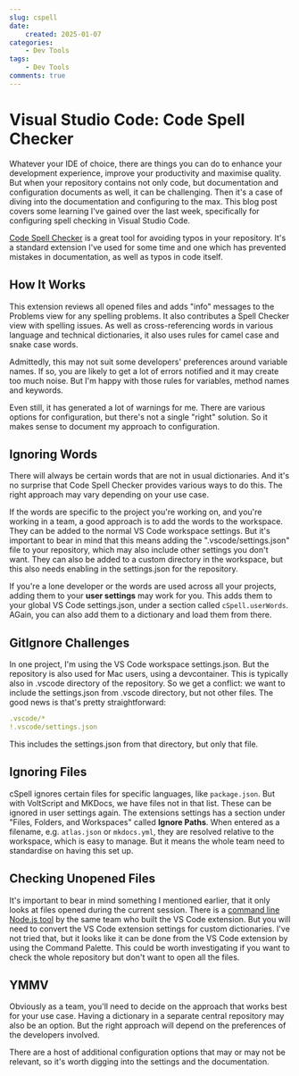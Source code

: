 ```yaml
---
slug: cspell
date:
    created: 2025-01-07
categories: 
    - Dev Tools
tags:
    - Dev Tools
comments: true
---
```

# Visual Studio Code: Code Spell Checker

Whatever your IDE of choice, there are things you can do to enhance your development experience, improve your productivity and maximise quality. But when your repository contains not only code, but documentation and configuration documents as well, it can be challenging. Then it's a case of diving into the documentation and configuring to the max. This blog post covers some learning I've gained over the last week, specifically for configuring spell checking in Visual Studio Code.

<!-- more -->

[Code Spell Checker](https://marketplace.visualstudio.com/items?itemName=streetsidesoftware.code-spell-checker) is a great tool for avoiding typos in your repository. It's a standard extension I've used for some time and one which has prevented mistakes in documentation, as well as typos in code itself.

## How It Works

This extension reviews all opened files and adds "info" messages to the Problems view for any spelling problems. It also contributes a Spell Checker view with spelling issues. As well as cross-referencing words in various language and technical dictionaries, it also uses rules for camel case and snake case words.

Admittedly, this may not suit some developers' preferences around variable names. If so, you are likely to get a lot of errors notified and it may create too much noise. But I'm happy with those rules for variables, method names and keywords.

Even still, it has generated a lot of warnings for me. There are various options for configuration, but there's not a single "right" solution. So it makes sense to document my approach to configuration.

## Ignoring Words

There will always be certain words that are not in usual dictionaries. And it's no surprise that Code Spell Checker provides various ways to do this. The right approach may vary depending on your use case.

If the words are specific to the project you're working on, and you're working in a team, a good approach is to add the words to the workspace. They can be added to the normal VS Code workspace settings. But it's important to bear in mind that this means adding the ".vscode/settings.json" file to your repository, which may also include other settings you don't want. They can also be added to a custom directory in the workspace, but this also needs enabling in the settings.json for the repository.

If you're a lone developer or the words are used across all your projects, adding them to your **user settings** may work for you. This adds them to your global VS Code settings.json, under a section called `cSpell.userWords`. AGain, you can also add them to a dictionary and load them from there.

## GitIgnore Challenges

In one project, I'm using the VS Code workspace settings.json. But the repository is also used for Mac users, using a devcontainer. This is typically also in .vscode directory of the repository. So we get a conflict: we want to include the settings.json from .vscode directory, but not other files. The good news is that's pretty straightforward:

``` yaml
.vscode/*
!.vscode/settings.json
```

This includes the settings.json from that directory, but only that file.

## Ignoring Files

cSpell ignores certain files for specific languages, like `package.json`. But with VoltScript and MKDocs, we have files not in that list. These can be ignored in user settings again. The extensions settings has a section under "Files, Folders, and Workspaces" called **Ignore Paths**. When entered as a filename, e.g. `atlas.json` or `mkdocs.yml`, they are resolved relative to the workspace, which is easy to manage. But it means the whole team need to standardise on having this set up.

## Checking Unopened Files

It's important to bear in mind something I mentioned earlier, that it only looks at files opened during the current session. There is a [command line Node.js tool](https://github.com/streetsidesoftware/cspell-cli) by the same team who built the VS Code extension. But you will need to convert the VS Code extension settings for custom dictionaries. I've not tried that, but it looks like it can be done from the VS Code extension by using the Command Palette. This could be worth investigating if you want to check the whole repository but don't want to open all the files.

## YMMV

Obviously as a team, you'll need to decide on the approach that works best for your use case. Having a dictionary in a separate central repository may also be an option. But the right approach will depend on the preferences of the developers involved.

There are a host of additional configuration options that may or may not be relevant, so it's worth digging into the settings and the documentation.